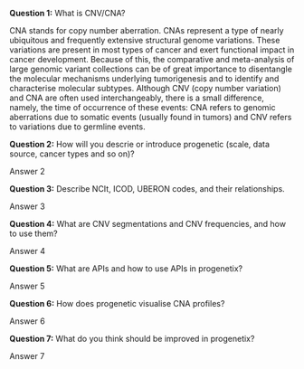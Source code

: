 **Question 1:** What is CNV/CNA?

CNA stands for copy number aberration. CNAs represent a type of nearly ubiquitous and frequently extensive structural genome variations. These variations are present in most types of cancer and exert functional impact in cancer development. Because of this, the comparative and meta-analysis of large genomic variant collections can be of great importance to disentangle the molecular mechanisms underlying tumorigenesis and to identify and characterise molecular subtypes.
Although CNV (copy number variation) and CNA are often used interchangeably, there is a small difference, namely, the time of occurrence of these events: CNA refers to genomic aberrations due to somatic events (usually found in tumors) and CNV refers to variations due to germline events.

**Question 2:** How will you descrie or introduce progenetic  (scale, data source, cancer types and so on)?

Answer 2

**Question 3:** Describe NCIt, ICOD, UBERON codes, and their relationships.

Answer 3

**Question 4:** What are CNV segmentations and CNV frequencies, and how to use them?

Answer 4

**Question 5:** What are APIs and how to use APIs in progenetix?

Answer 5

**Question 6:** How does progenetic visualise CNA profiles?

Answer 6

**Question 7:** What do you think should be improved in progenetix?

Answer 7
